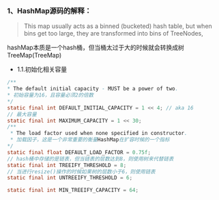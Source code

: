 ### 1、HashMap源码的解释：

> This map usually acts as a binned (bucketed) hash table, but when bins get too large, they are transformed into bins of TreeNodes,

hashMap本质是一个hash桶，但当桶太过于大的时候就会转换成树TreeMap(TreeMap)

- 1.1.初始化相关容量

```java
/**
* The default initial capacity - MUST be a power of two.
* 初始容量为16，且容量必须2的倍数
*/
static final int DEFAULT_INITIAL_CAPACITY = 1 << 4; // aka 16
// 最大容量
static final int MAXIMUM_CAPACITY = 1 << 30;
/**
 * The load factor used when none specified in constructor.
 * 加载因子，这是一个非常重要的衡量HashMap在扩容时候的一个指标
*/
static final float DEFAULT_LOAD_FACTOR = 0.75f;
// hash桶中存储的是链表，但当链表的层数达到8，则使用树来代替链表
static final int TREEIFY_THRESHOLD = 8;
// 当进行resize()操作的时候如果树的层数小于6，则使用链表
static final int UNTREEIFY_THRESHOLD = 6;

static final int MIN_TREEIFY_CAPACITY = 64;
```
